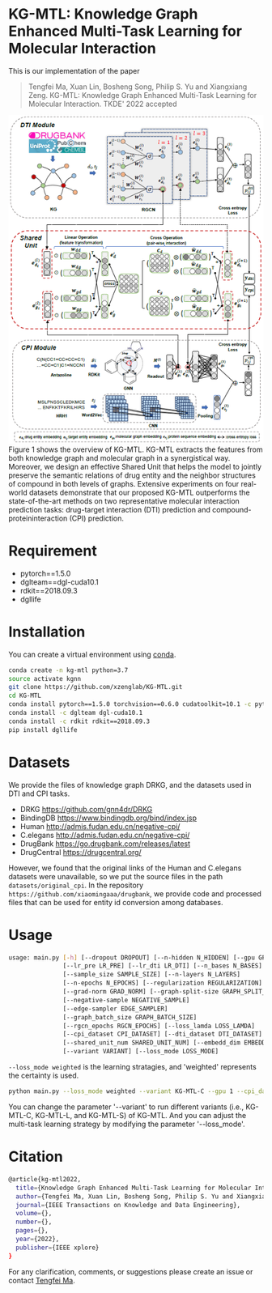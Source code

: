 <!--
 * @Author: your name
 * @Date: 2021-05-12 05:23:23
 * @LastEditTime: 2021-05-25 02:23:41
 * @LastEditors: Please set LastEditors
 * @Description: In User Settings Edit
 * @FilePath: /kg-mtl/README.md
-->
# KG-MTL: Knowledge Graph Enhanced Multi-Task Learning for Molecular Interaction
This is our implementation of the paper

> Tengfei Ma, Xuan Lin, Bosheng Song, Philip S. Yu and Xiangxiang Zeng. KG-MTL: Knowledge Graph Enhanced Multi-Task Learning for Molecular Interaction. TKDE' 2022 accepted

<div align=center><img src="dataset/kg-mtl.png"  alt="Figure 1"></div>
Figure 1 shows the overview of KG-MTL. KG-MTL extracts the features from both knowledge graph and molecular graph in a synergistical way. Moreover, we design an effective Shared Unit that helps the model to jointly preserve the semantic relations of drug entity and the neighbor structures of compound in both levels of graphs. Extensive experiments on four real-world datasets demonstrate that our proposed KG-MTL outperforms the state-of-the-art methods on two representative molecular interaction prediction tasks: drug-target interaction (DTI) prediction and compound-proteininteraction (CPI) prediction.

# Requirement
* pytorch==1.5.0
* dglteam==dgl-cuda10.1
* rdkit==2018.09.3
* dgllife
# Installation
You can create a virtual environment using [conda](https://github.com/conda/conda).
```bash
conda create -n kg-mtl python=3.7 
source activate kgnn  
git clone https://github.com/xzenglab/KG-MTL.git  
cd KG-MTL
conda install pytorch==1.5.0 torchvision==0.6.0 cudatoolkit=10.1 -c pytorch
conda install -c dglteam dgl-cuda10.1
conda install -c rdkit rdkit==2018.09.3
pip install dgllife
```

# Datasets
We provide the files of knowledge graph DRKG, and the datasets used in DTI and CPI tasks. 
+ DRKG https://github.com/gnn4dr/DRKG
+ BindingDB https://www.bindingdb.org/bind/index.jsp
+ Human http://admis.fudan.edu.cn/negative-cpi/
+ C.elegans http://admis.fudan.edu.cn/negative-cpi/
+ DrugBank https://go.drugbank.com/releases/latest
+ DrugCentral https://drugcentral.org/

However, we found that the original links of the Human and C.elegans datasets were unavailable, so we put the source files in the path `datasets/original_cpi`. In the repository `https://github.com/xiaomingaaa/drugbank`, we provide code and processed files that can be used for entity id conversion among databases.

# Usage
```bash
usage: main.py [-h] [--dropout DROPOUT] [--n-hidden N_HIDDEN] [--gpu GPU]
               [--lr_pre LR_PRE] [--lr_dti LR_DTI] [--n_bases N_BASES]
               [--sample_size SAMPLE_SIZE] [--n-layers N_LAYERS]
               [--n-epochs N_EPOCHS] [--regularization REGULARIZATION]
               [--grad-norm GRAD_NORM] [--graph-split-size GRAPH_SPLIT_SIZE]
               [--negative-sample NEGATIVE_SAMPLE]
               [--edge-sampler EDGE_SAMPLER]
               [--graph_batch_size GRAPH_BATCH_SIZE]
               [--rgcn_epochs RGCN_EPOCHS] [--loss_lamda LOSS_LAMDA]
               [--cpi_dataset CPI_DATASET] [--dti_dataset DTI_DATASET]
               [--shared_unit_num SHARED_UNIT_NUM] [--embedd_dim EMBEDD_DIM]
               [--variant VARIANT] [--loss_mode LOSS_MODE]
```
`--loss_mode weighted` is the learning stratagies, and 'weighted' represents the certainty is used.

```bash
python main.py --loss_mode weighted --variant KG-MTL-C --gpu 1 --cpi_dataset human --dti_dataset drugcentral
```
You can change the parameter '--variant' to run different variants (i.e., KG-MTL-C, KG-MTL-L, and KG-MTL-S) of KG-MTL. And you can adjust the multi-task learning strategy by modifying the parameter '--loss_mode'.

# Citation
```bash
@article{kg-mtl2022,
  title={Knowledge Graph Enhanced Multi-Task Learning for Molecular Interaction},
  author={Tengfei Ma, Xuan Lin, Bosheng Song, Philip S. Yu and Xiangxiang Zeng},
  journal={IEEE Transactions on Knowledge and Data Engineering},
  volume={},
  number={},
  pages={},
  year={2022},
  publisher={IEEE xplore}
}
```

For any clarification, comments, or suggestions please create an issue or contact [Tengfei Ma](tfma@hnu.edu.cn).


